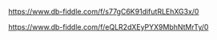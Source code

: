 https://www.db-fiddle.com/f/s77gC6K91difutRLEhXG3x/0



https://www.db-fiddle.com/f/eQLR2dXEyPYX9MbhNtMrTy/0

